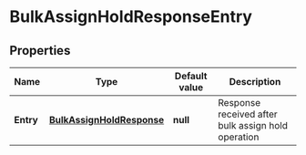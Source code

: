 # BulkAssignHoldResponseEntry

## Properties

| Name      | Type                                                    | Default value | Description                                        |
| --------- | ------------------------------------------------------- | ------------- | -------------------------------------------------- |
| **Entry** | [**BulkAssignHoldResponse**](BulkAssignHoldResponse.md) | **null**      | Response received after bulk assign hold operation |
